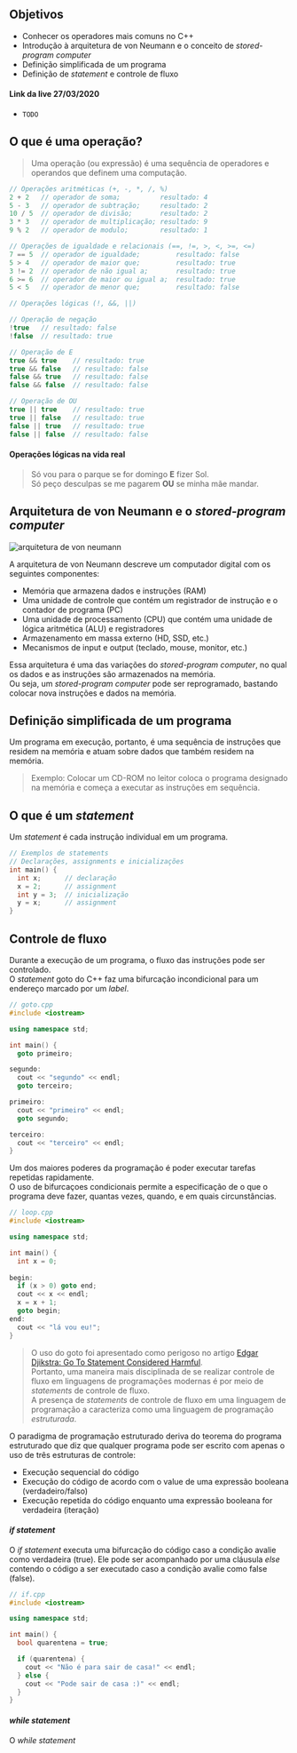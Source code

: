 ## Objetivos

- Conhecer os operadores mais comuns no C++
- Introdução à arquitetura de von Neumann e o conceito de _stored-program computer_
- Definição simplificada de um programa
- Definição de _statement_ e controle de fluxo

#### Link da live 27/03/2020

- `TODO`

## O que é uma operação?

> Uma operação (ou expressão) é uma sequência de operadores e operandos que definem uma computação.

```C++
// Operações aritméticas (+, -, *, /, %)
2 + 2   // operador de soma;          resultado: 4
5 - 3   // operador de subtração;     resultado: 2
10 / 5  // operador de divisão;       resultado: 2
3 * 3   // operador de multiplicação; resultado: 9
9 % 2   // operador de modulo;        resultado: 1

// Operações de igualdade e relacionais (==, !=, >, <, >=, <=)
7 == 5  // operador de igualdade;         resultado: false
5 > 4   // operador de maior que;         resultado: true
3 != 2  // operador de não igual a;       resultado: true
6 >= 6  // operador de maior ou igual a;  resultado: true
5 < 5   // operador de menor que;         resultado: false

// Operações lógicas (!, &&, ||)

// Operação de negação
!true   // resultado: false
!false  // resultado: true 

// Operação de E
true && true    // resultado: true
true && false   // resultado: false
false && true   // resultado: false
false && false  // resultado: false

// Operação de OU 
true || true    // resultado: true
true || false   // resultado: true
false || true   // resultado: true
false || false  // resultado: false
```

#### Operações lógicas na vida real

> Só vou para o parque se for domingo **E** fizer Sol.  
> Só peço desculpas se me pagarem **OU** se minha mãe mandar.

## Arquitetura de von Neumann e o _stored-program computer_

![arquitetura de von neumann](https://upload.wikimedia.org/wikipedia/commons/e/e5/Von_Neumann_Architecture.svg)

A arquitetura de von Neumann descreve um computador digital com os seguintes componentes:

- Memória que armazena dados e instruções (RAM)
- Uma unidade de controle que contém um registrador de instrução e o contador de programa (PC)
- Uma unidade de processamento (CPU) que contém uma unidade de lógica aritmética (ALU) e registradores
- Armazenamento em massa externo (HD, SSD, etc.)
- Mecanismos de input e output (teclado, mouse, monitor, etc.)

Essa arquitetura é uma das variações do _stored-program computer_, no qual os dados e as instruções são armazenados na memória.  
Ou seja, um _stored-program computer_ pode ser reprogramado, bastando colocar nova instruções e dados na memória.

## Definição simplificada de um programa

Um programa em execução, portanto, é uma sequência de instruções que residem na memória e atuam sobre dados que também residem na memória.

> Exemplo: Colocar um CD-ROM no leitor coloca o programa designado na memória e começa a executar as instruções em sequência.

## O que é um _statement_

Um _statement_ é cada instrução individual em um programa.

```C++
// Exemplos de statements
// Declarações, assignments e inicializações
int main() {
  int x;      // declaração
  x = 2;      // assignment
  int y = 3;  // inicialização
  y = x;      // assignment
}
```

## Controle de fluxo

Durante a execução de um programa, o fluxo das instruções pode ser controlado.  
O _statement_ goto do C++ faz uma bifurcação incondicional para um endereço marcado por um _label_.

```C++
// goto.cpp
#include <iostream>

using namespace std;

int main() {
  goto primeiro;

segundo:
  cout << "segundo" << endl;
  goto terceiro;

primeiro:
  cout << "primeiro" << endl;
  goto segundo;

terceiro:
  cout << "terceiro" << endl;
}
```

Um dos maiores poderes da programação é poder executar tarefas repetidas rapidamente.  
O uso de bifurcaçoes condicionais permite a especificação de o que o programa deve fazer, quantas vezes, quando, e em quais circunstâncias.

```C++
// loop.cpp
#include <iostream>

using namespace std;

int main() {
  int x = 0;
  
begin:
  if (x > 0) goto end;
  cout << x << endl;
  x = x + 1;
  goto begin;
end:
  cout << "lá vou eu!";
}
```

> O uso do goto foi apresentado como perigoso no artigo [Edgar Djikstra: Go To Statement Considered Harmful](https://homepages.cwi.nl/~storm/teaching/reader/Dijkstra68.pdf).  
> Portanto, uma maneira mais disciplinada de se realizar controle de fluxo em linguagens de programações modernas é por meio de _statements_ de controle de fluxo.        
> A presença de _statements_ de controle de fluxo em uma linguagem de programação a caracteriza como uma linguagem de programação *estruturada*.

O paradigma de programação estruturado deriva do teorema do programa estruturado que diz que qualquer programa pode ser escrito com apenas o uso de três estruturas de controle:

- Execução sequencial do código
- Execução do código de acordo com o value de uma expressão booleana (verdadeiro/falso)
- Execução repetida do código enquanto uma expressão booleana for verdadeira (iteração)

#### _if statement_

O _if statement_ executa uma bifurcação do código caso a condição avalie como verdadeira (true).
Ele pode ser acompanhado por uma cláusula _else_ contendo o código a ser executado caso a condição avalie como false (false).

```C++
// if.cpp
#include <iostream>

using namespace std;

int main() {
  bool quarentena = true;

  if (quarentena) {
    cout << "Não é para sair de casa!" << endl;
  } else {
    cout << "Pode sair de casa :)" << endl;
  }
}
```

#### _while statement_

O _while statement_ 
